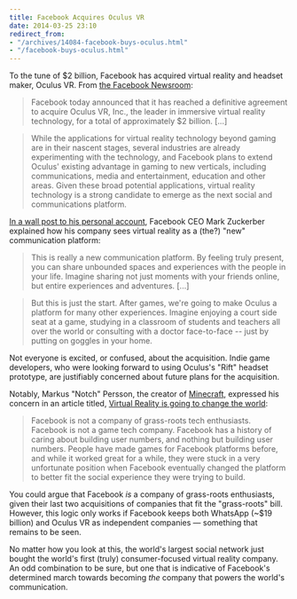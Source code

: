 ```yaml
---
title: Facebook Acquires Oculus VR
date: 2014-03-25 23:10
redirect_from:
- "/archives/14084-facebook-buys-oculus.html"
- "/facebook-buys-oculus.html"
---
```



To the tune of $2 billion, Facebook has acquired virtual reality and headset maker, Oculus VR. From [the Facebook Newsroom](http://newsroom.fb.com/news/2014/03/facebook-to-acquire-oculus/):

> Facebook today announced that it has reached a definitive agreement to acquire Oculus VR, Inc., the leader in immersive virtual reality technology, for a total of approximately $2 billion. [...]

> While the applications for virtual reality technology beyond gaming are in their nascent stages, several industries are already experimenting with the technology, and Facebook plans to extend Oculus' existing advantage in gaming to new verticals, including communications, media and entertainment, education and other areas. Given these broad potential applications, virtual reality technology is a strong candidate to emerge as the next social and communications platform.

[In a wall post to his personal account](https://www.facebook.com/zuck/posts/10101319050523971), Facebook CEO Mark Zuckerber explained how his company sees virtual reality as a (the?) "new" communication platform: 

> This is really a new communication platform. By feeling truly present, you can share unbounded spaces and experiences with the people in your life. Imagine sharing not just moments with your friends online, but entire experiences and adventures. [...]

> But this is just the start. After games, we're going to make Oculus a platform for many other experiences. Imagine enjoying a court side seat at a game, studying in a classroom of students and teachers all over the world or consulting with a doctor face-to-face -- just by putting on goggles in your home.

Not everyone is excited, or confused, about the acquisition. Indie game developers, who were looking forward to using Oculus's "Rift" headset prototype, are justifiably concerned about future plans for the acquisition. 

Notably, Markus "Notch" Persson, the creator of [Minecraft](https://minecraft.net), expressed his concern in an article titled, [Virtual Reality is going to change the world](http://notch.net/2014/03/virtual-reality-is-going-to-change-the-world/): 

> Facebook is not a company of grass-roots tech enthusiasts. Facebook is not a game tech company. Facebook has a history of caring about building user numbers, and nothing but building user numbers. People have made games for Facebook platforms before, and while it worked great for a while, they were stuck in a very unfortunate position when Facebook eventually changed the platform to better fit the social experience they were trying to build.

You could argue that Facebook _is_ a company of grass-roots enthusiasts, given their last two acquisitions of companies that fit the "grass-roots" bill. However, this logic only works if Facebook keeps both WhatsApp (~$19 billion) and Oculus VR as independent companies &mdash; something that remains to be seen. 

No matter how you look at this, the world's largest social network just bought the world's first (truly) consumer-focused virtual reality company. An odd combination to be sure, but one that is indicative of Facebook's determined march towards becoming _the_ company that powers the world's communication. 

